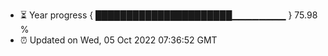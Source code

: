 - ⏳ Year progress { ██████████████████████▁▁▁▁▁▁▁▁ } 75.98 %
- ⏰ Updated on Wed, 05 Oct 2022 07:36:52 GMT

